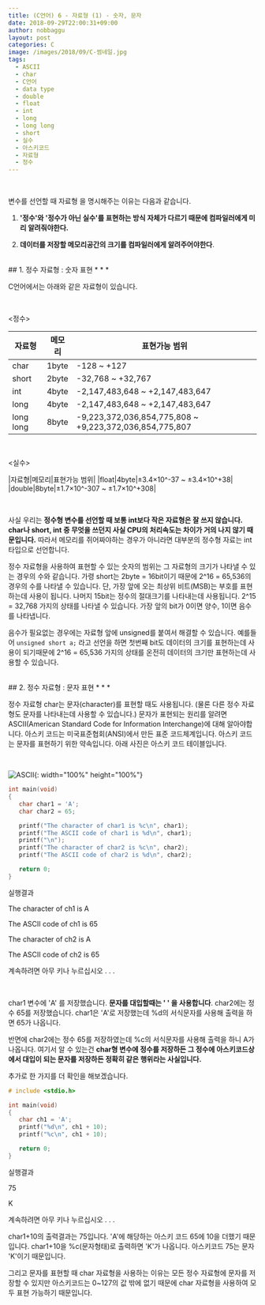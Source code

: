 ```yaml
---
title: (C언어) 6 - 자료형 (1) - 숫자, 문자
date: 2018-09-29T22:00:31+09:00
author: nobbaggu
layout: post
categories: C
image: /images/2018/09/C-썸네일.jpg
tags:
  - ASCII
  - char
  - C언어
  - data type
  - double
  - float
  - int
  - long
  - long long
  - short
  - 실수
  - 아스키코드
  - 자료형
  - 정수
---
```


<br>

변수를 선언할 때 자료형 을 명시해주는 이유는 다음과 같습니다.

1. **'정수'와 '정수가 아닌 실수'를 표현하는 방식 자체가 다르기 때문에 컴파일러에게 미리 알려줘야한다.**

2. **데이터를 저장할 메모리공간의 크기를 컴파일러에게 알려주어야한다**.

<br>
## 1. 정수 자료형 : 숫자 표현
* * *

C언어에서는 아래와 같은 자료형이 있습니다.

<br>

\<정수\>

|자료형|메모리|표현가능 범위|
|------|------|-------------|
|char|1byte|-128 ~ +127|
|short|2byte|-32,768 ~ +32,767|
|int|4byte|-2,147,483,648 ~ +2,147,483,647|
|long|4byte|-2,147,483,648 ~ +2,147,483,647|
|long long|8byte|-9,223,372,036,854,775,808 ~ +9,223,372,036,854,775,807|

<br>

\<실수\>

|자료형|메모리|표현가능 범위|
|float|4byte|±3.4×10^-37 ~ ±3.4×10^+38|
|double|8byte|±1.7×10^-307 ~ ±1.7×10^+308|

<br>

사실 우리는 **정수형 변수를 선언할 때 보통 int보다 작은 자료형은 잘 쓰지 않습니다. char나 short, int 중 무엇을 쓰던지 사실 CPU의 처리속도는 차이가 거의 나지 않기 때문입니다.** 따라서 메모리를 쥐어짜야하는 경우가 아니라면 대부분의 정수형 자료는 int타입으로 선언합니다.

정수 자료형을 사용하여 표현할 수 있는 숫자의 범위는 그 자료형의 크기가 나타낼 수 있는 경우의 수와 같습니다. 가령 short는 2byte = 16bit이기 때문에 2^16 = 65,536의 경우의 수를 나타낼 수 있습니다. 단, 가장 앞에 오는 최상위 비트(MSB)는 부호를 표현하는데 사용이 됩니다. 나머지 15bit는 정수의 절대크기를 나타내는데 사용됩니다. 2^15 = 32,768 가지의 상태를 나타낼 수 있습니다. 가장 앞의 bit가 0이면 양수, 1이면 음수를 나타냅니다.

음수가 필요없는 경우에는 자료형 앞에 unsigned를 붙여서 해결할 수 있습니다. 예를들어 `unsigned short a;` 라고 선언을 하면 첫번째 bit도 데이터의 크기를 표현하는데 사용이 되기때문에 2^16 = 65,536 가지의 상태를 온전히 데이터의 크기만 표현하는데 사용할 수 있습니다.


<br>
## 2. 정수 자료형 : 문자 표현
* * *

정수 자료형 char는 문자(character)를 표현할 때도 사용됩니다. (물론 다른 정수 자료형도 문자를 나타내는데 사용할 수 있습니다.) 문자가 표현되는 원리를 알려면 ASCII(American Standard Code for Information Interchange)에 대해 알아야합니다. 아스키 코드는 미국표준협회(ANSI)에서 만든 표준 코드체계입니다. 아스키 코드는 문자를 표현하기 위한 약속입니다. 아래 사진은 아스키 코드 테이블입니다.

<br>

![ASCII](https://nobbaggu.github.io/images/2018/09/ASCII.jpg){: width="100%" height="100%"}

~~~ c
int main(void)
{
   char char1 = 'A';
   char char2 = 65;

   printf("The character of char1 is %c\n", char1);
   printf("The ASCII code of char1 is %d\n", char1);
   printf("\n");
   printf("The character of char2 is %c\n", char2);
   printf("The ASCII code of char2 is %d\n", char2);

   return 0;
}
~~~

실행결과

The character of ch1 is A

The ASCII code of ch1 is 65

The character of ch2 is A

The ASCII code of ch2 is 65

계속하려면 아무 키나 누르십시오 . . .

<br>

char1 변수에 'A' 를 저장했습니다. **문자를 대입할때는 ' ' 을 사용합니다**. char2에는 정수 65를 저장했습니다. char1은 'A'로 저장했는데 %d의 서식문자를 사용해 출력을 하면 65가 나옵니다.

반면에 char2에는 정수 65를 저장하였는데 %c의 서식문자를 사용해 출력을 하니 A가 나옵니다. 여기서 알 수 있는건 **char형 변수에 정수를 저장하든 그 정수에 아스키코드상에서 대입이 되는 문자를 저장하든 정확히 같은 행위라는 사실입니다.**

추가로 한 가지를 더 확인을 해보겠습니다.

~~~ c
# include <stdio.h>

int main(void)
{
   char ch1 = 'A';
   printf("%d\n", ch1 + 10);
   printf("%c\n", ch1 + 10);

   return 0;
}
~~~

실행결과

75

K

계속하려면 아무 키나 누르십시오 . . .

char1+10의 출력결과는 75입니다. 'A'에 해당하는 아스키 코드 65에 10을 더했기 때문입니다. char1+10을 %c(문자형태)로 출력하면 'K'가 나옵니다. 아스키코드 75는 문자 'K'이기 때문입니다.

그리고 문자를 표현할 때 char 자료형을 사용하는 이유는 모든 정수 자료형에 문자를 저장할 수 있지만 아스키코드는 0~127의 값 밖에 없기 때문에 char 자료형을 사용하여 모두 표현 가능하기 때문입니다.